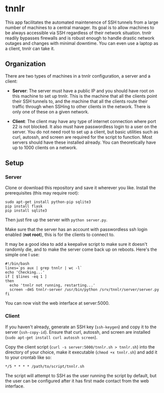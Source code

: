 # tnnlr

This app facilitates the automated maintenence of SSH tunnels from a large number of machines to a central manager. Its goal is to allow machines to be always accessible via SSH regardless of their network situation. tnnlr readily bypasses firewalls and is robust enough to handle drastic network outages and changes with minimal downtime. You can even use a laptop as a client, tnnlr can take it.

## Organization

There are two types of machines in a tnnlr configuration, a server and a client:

* **Server**: The server must have a public IP and you should have root on this machine to set up tnnlr. This is the machine that all the clients point their SSH tunnels to, and the machine that all the clients route their traffic through when SSHing to other clients in the network. There is only one of these on a given network.

* **Client**: The client may have any type of internet connection where port 22 is not blocked. It also must have passwordless login to a user on the server. You do not need root to set up a client, but basic utilities such as curl, autossh, and screen are required for the script to function. Most servers should have these installed already. You can theoretically have up to 1000 clients on a network.

## Setup

### Server

Clone or download this repository and save it wherever you like. Install the prerequisites (this may require root):
  
    sudo apt-get install python-pip sqlite3
    pip install flask
    pip install sqlite3

Then just fire up the server with `python server.py`.

Make sure that the server has an account with passwordless ssh login enabled (**not root**), this is for the clients to connect to.

It may be a good idea to add a keepalive script to make sure it doesn't randomly die, and to make the server come back up on reboots. Here's the simple one I use:

    #!/bin/bash
    lines=`ps aux | grep tnnlr | wc -l`
    echo 'Checking...'
    if [ $lines -eq 1 ]
    then
      echo 'tnnlr not running, restarting...'
      screen -dmS tnnlr-server /usr/bin/python /srv/tnnlr/server/server.py
    fi

You can now visit the web interface at server:5000.

### Client

If you haven't already, generate an SSH key (`ssh-keygen`) and copy it to the server (`ssh-copy-id`). Ensure that curl, autossh, and screen are installed (`sudo apt-get install curl autossh screen`).

Copy the client script (`curl -s server:5000/tnnlr.sh > tnnlr.sh`) into the directory of your choice, make it executable (`chmod +x tnnlr.sh`) and add it to your crontab like so:

    */5 * * * * /path/to/script/tnnlr.sh

The script will attempt to SSH as the user running the script by default, but the user can be configured after it has first made contact from the web interface.
